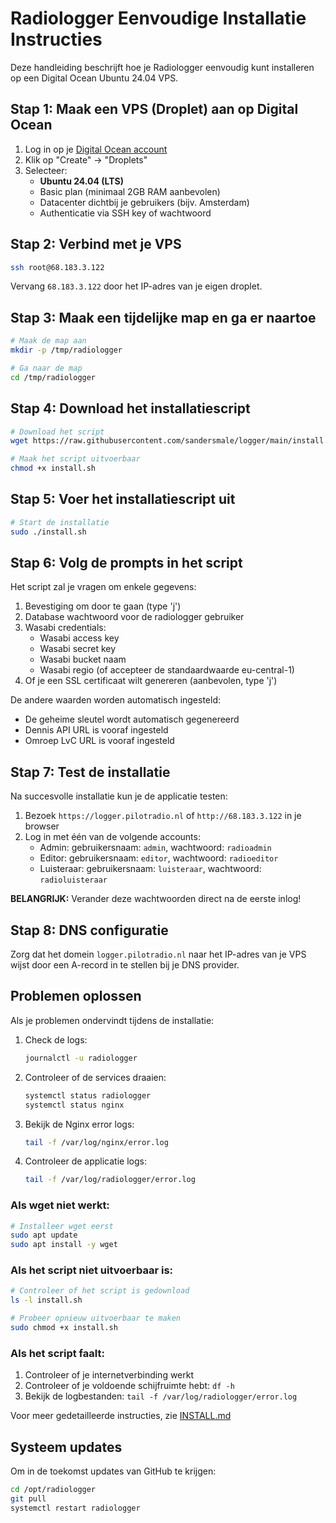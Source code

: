 # Radiologger Eenvoudige Installatie Instructies

Deze handleiding beschrijft hoe je Radiologger eenvoudig kunt installeren op een Digital Ocean Ubuntu 24.04 VPS.

## Stap 1: Maak een VPS (Droplet) aan op Digital Ocean

1. Log in op je [Digital Ocean account](https://cloud.digitalocean.com/)
2. Klik op "Create" → "Droplets"
3. Selecteer:
   - **Ubuntu 24.04 (LTS)**
   - Basic plan (minimaal 2GB RAM aanbevolen)
   - Datacenter dichtbij je gebruikers (bijv. Amsterdam)
   - Authenticatie via SSH key of wachtwoord

## Stap 2: Verbind met je VPS

```bash
ssh root@68.183.3.122
```

Vervang `68.183.3.122` door het IP-adres van je eigen droplet.

## Stap 3: Maak een tijdelijke map en ga er naartoe
```bash
# Maak de map aan
mkdir -p /tmp/radiologger

# Ga naar de map
cd /tmp/radiologger
```

## Stap 4: Download het installatiescript
```bash
# Download het script
wget https://raw.githubusercontent.com/sandersmale/logger/main/install.sh

# Maak het script uitvoerbaar
chmod +x install.sh
```

## Stap 5: Voer het installatiescript uit
```bash
# Start de installatie
sudo ./install.sh
```

## Stap 6: Volg de prompts in het script

Het script zal je vragen om enkele gegevens:

1. Bevestiging om door te gaan (type 'j')
2. Database wachtwoord voor de radiologger gebruiker
3. Wasabi credentials:
   - Wasabi access key
   - Wasabi secret key
   - Wasabi bucket naam
   - Wasabi regio (of accepteer de standaardwaarde eu-central-1)
4. Of je een SSL certificaat wilt genereren (aanbevolen, type 'j')

De andere waarden worden automatisch ingesteld:
- De geheime sleutel wordt automatisch gegenereerd
- Dennis API URL is vooraf ingesteld
- Omroep LvC URL is vooraf ingesteld

## Stap 7: Test de installatie

Na succesvolle installatie kun je de applicatie testen:

1. Bezoek `https://logger.pilotradio.nl` of `http://68.183.3.122` in je browser
2. Log in met één van de volgende accounts:
   - Admin: gebruikersnaam: `admin`, wachtwoord: `radioadmin`
   - Editor: gebruikersnaam: `editor`, wachtwoord: `radioeditor`
   - Luisteraar: gebruikersnaam: `luisteraar`, wachtwoord: `radioluisteraar`

**BELANGRIJK:** Verander deze wachtwoorden direct na de eerste inlog!

## Stap 8: DNS configuratie

Zorg dat het domein `logger.pilotradio.nl` naar het IP-adres van je VPS wijst door een A-record in te stellen bij je DNS provider.

## Problemen oplossen

Als je problemen ondervindt tijdens de installatie:

1. Check de logs:
   ```bash
   journalctl -u radiologger
   ```

2. Controleer of de services draaien:
   ```bash
   systemctl status radiologger
   systemctl status nginx
   ```

3. Bekijk de Nginx error logs:
   ```bash
   tail -f /var/log/nginx/error.log
   ```

4. Controleer de applicatie logs:
   ```bash
   tail -f /var/log/radiologger/error.log
   ```

### Als wget niet werkt:
```bash
# Installeer wget eerst
sudo apt update
sudo apt install -y wget
```

### Als het script niet uitvoerbaar is:
```bash
# Controleer of het script is gedownload
ls -l install.sh

# Probeer opnieuw uitvoerbaar te maken
sudo chmod +x install.sh
```

### Als het script faalt:
1. Controleer of je internetverbinding werkt
2. Controleer of je voldoende schijfruimte hebt: `df -h`
3. Bekijk de logbestanden: `tail -f /var/log/radiologger/error.log`

Voor meer gedetailleerde instructies, zie [INSTALL.md](INSTALL.md)

## Systeem updates

Om in de toekomst updates van GitHub te krijgen:

```bash
cd /opt/radiologger
git pull
systemctl restart radiologger